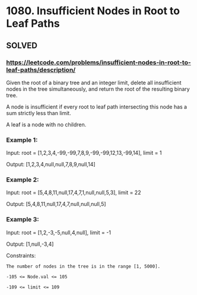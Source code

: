 # 1080. Insufficient Nodes in Root to Leaf Paths

## SOLVED
### https://leetcode.com/problems/insufficient-nodes-in-root-to-leaf-paths/description/
Given the root of a binary tree and an integer limit, delete all insufficient nodes in the tree simultaneously, and return the root of the resulting binary tree.



A node is insufficient if every root to leaf path intersecting this node has a sum strictly less than limit.



A leaf is a node with no children.





### Example 1:





Input: root = [1,2,3,4,-99,-99,7,8,9,-99,-99,12,13,-99,14], limit = 1


Output: [1,2,3,4,null,null,7,8,9,null,14]





### Example 2:





Input: root = [5,4,8,11,null,17,4,7,1,null,null,5,3], limit = 22


Output: [5,4,8,11,null,17,4,7,null,null,null,5]





### Example 3:





Input: root = [1,2,-3,-5,null,4,null], limit = -1


Output: [1,null,-3,4]







Constraints:





	The number of nodes in the tree is in the range [1, 5000].

	-105 <= Node.val <= 105

	-109 <= limit <= 109



